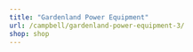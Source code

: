 ```yaml
---
title: "Gardenland Power Equipment"
url: /campbell/gardenland-power-equipment-3/
shop: shop
---
```

